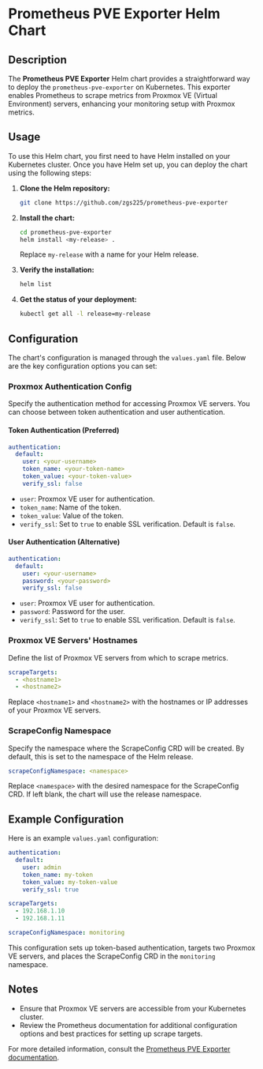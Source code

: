 # Prometheus PVE Exporter Helm Chart

## Description

The **Prometheus PVE Exporter** Helm chart provides a straightforward way to deploy the `prometheus-pve-exporter` on Kubernetes. This exporter enables Prometheus to scrape metrics from Proxmox VE (Virtual Environment) servers, enhancing your monitoring setup with Proxmox metrics.

## Usage

To use this Helm chart, you first need to have Helm installed on your Kubernetes cluster. Once you have Helm set up, you can deploy the chart using the following steps:

1. **Clone the Helm repository:**
   ```bash
   git clone https://github.com/zgs225/prometheus-pve-exporter
   ```

2. **Install the chart:**
   ```bash
   cd prometheus-pve-exporter
   helm install <my-release> .
   ```

   Replace `my-release` with a name for your Helm release.

3. **Verify the installation:**
   ```bash
   helm list
   ```

4. **Get the status of your deployment:**
   ```bash
   kubectl get all -l release=my-release
   ```

## Configuration

The chart's configuration is managed through the `values.yaml` file. Below are the key configuration options you can set:

### Proxmox Authentication Config

Specify the authentication method for accessing Proxmox VE servers. You can choose between token authentication and user authentication.

#### Token Authentication (Preferred)

```yaml
authentication:
  default:
    user: <your-username>
    token_name: <your-token-name>
    token_value: <your-token-value>
    verify_ssl: false
```

- `user`: Proxmox VE user for authentication.
- `token_name`: Name of the token.
- `token_value`: Value of the token.
- `verify_ssl`: Set to `true` to enable SSL verification. Default is `false`.

#### User Authentication (Alternative)

```yaml
authentication:
  default:
    user: <your-username>
    password: <your-password>
    verify_ssl: false
```

- `user`: Proxmox VE user for authentication.
- `password`: Password for the user.
- `verify_ssl`: Set to `true` to enable SSL verification. Default is `false`.

### Proxmox VE Servers' Hostnames

Define the list of Proxmox VE servers from which to scrape metrics.

```yaml
scrapeTargets:
  - <hostname1>
  - <hostname2>
```

Replace `<hostname1>` and `<hostname2>` with the hostnames or IP addresses of your Proxmox VE servers.

### ScrapeConfig Namespace

Specify the namespace where the ScrapeConfig CRD will be created. By default, this is set to the namespace of the Helm release.

```yaml
scrapeConfigNamespace: <namespace>
```

Replace `<namespace>` with the desired namespace for the ScrapeConfig CRD. If left blank, the chart will use the release namespace.

## Example Configuration

Here is an example `values.yaml` configuration:

```yaml
authentication:
  default:
    user: admin
    token_name: my-token
    token_value: my-token-value
    verify_ssl: true

scrapeTargets:
  - 192.168.1.10
  - 192.168.1.11

scrapeConfigNamespace: monitoring
```

This configuration sets up token-based authentication, targets two Proxmox VE servers, and places the ScrapeConfig CRD in the `monitoring` namespace.

## Notes

- Ensure that Proxmox VE servers are accessible from your Kubernetes cluster.
- Review the Prometheus documentation for additional configuration options and best practices for setting up scrape targets.

For more detailed information, consult the [Prometheus PVE Exporter documentation](https://github.com/prometheus-pve/prometheus-pve-exporter).
